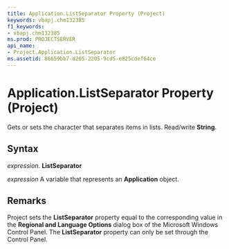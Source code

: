 ```yaml
---
title: Application.ListSeparator Property (Project)
keywords: vbapj.chm132385
f1_keywords:
- vbapj.chm132385
ms.prod: PROJECTSERVER
api_name:
- Project.Application.ListSeparator
ms.assetid: 86659bb7-d205-2205-9cd5-e825cdef64ce
---
```



# Application.ListSeparator Property (Project)

Gets or sets the character that separates items in lists. Read/write  **String**.


## Syntax

 _expression_. **ListSeparator**

 _expression_ A variable that represents an **Application** object.


## Remarks

Project sets the  **ListSeparator** property equal to the corresponding value in the **Regional and Language Options** dialog box of the Microsoft Windows Control Panel. The **ListSeparator** property can only be set through the Control Panel.


